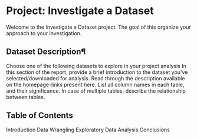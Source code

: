 # Project: Investigate a Dataset 
Welcome to the Investigate a Dataset project. The goal of this   organize your approach to your investigation. 

## Dataset Description¶
Choose one of the following datasets to explore in your project analysis
In this section of the report, provide a brief introduction to the dataset you've selected/downloaded for analysis. Read through the description available on the homepage-links present here. List all column names in each table, and their significance. In case of multiple tables, describe the relationship between tables.

## Table of Contents
Introduction
Data Wrangling
Exploratory Data Analysis
Conclusions
